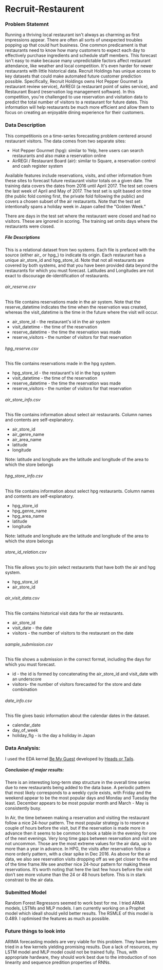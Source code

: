 # Recruit-Restaurent

### Problem Statemnt 

Running a thriving local restaurant isn't always as charming as first impressions appear. There are often all sorts of unexpected troubles popping up that could hurt business. One common predicament is that restaurants need to know how many customers to expect each day to effectively purchase ingredients and schedule staff members. This forecast isn't easy to make because many unpredictable factors affect restaurant attendance, like weather and local competition. It's even harder for newer restaurants with little historical data. Recruit Holdings has unique access to key datasets that could make automated future customer prediction possible. Specifically, Recruit Holdings owns Hot Pepper Gourmet (a restaurant review service), AirREGI (a restaurant point of sales service), and Restaurant Board (reservation log management software). In this competition, you're challenged to use reservation and visitation data to predict the total number of visitors to a restaurant for future dates. This information will help restaurants be much more efficient and allow them to focus on creating an enjoyable dining experience for their customers.

### Data Description

This competitionis on a time-series forecasting problem centered around restaurant visitors. The data comes from two separate sites:

- Hot Pepper Gourmet (hpg): similar to Yelp, here users can search restaurants and also make a reservation online
- AirREGI / Restaurant Board (air): similar to Square, a reservation control and cash register system

Available features include reservations, visits, and other information from these sites to forecast future restaurant visitor totals on a given date. The training data covers the dates from 2016 until April 2017. The test set covers the last week of April and May of 2017. The test set is split based on time (the public fold coming first, the private fold following the public) and covers a chosen subset of the air restaurants. Note that the test set intentionally spans a holiday week in Japan called the "Golden Week."

There are days in the test set where the restaurant were closed and had no visitors. These are ignored in scoring. The training set omits days where the restaurants were closed.

##### File Descriptions

This is a relational dataset from two systems. Each file is prefaced with the source (either air_ or hpg_) to indicate its origin. Each restaurant has a unique air_store_id and hpg_store_id. Note that not all restaurants are covered by both systems, and that you have been provided data beyond the restaurants for which you must forecast. Latitudes and Longitudes are not exact to discourage de-identification of restaurants.

###### air_reserve.csv

This file contains reservations made in the air system. Note that the reserve_datetime indicates the time when the reservation was created, whereas the visit_datetime is the time in the future where the visit will occur.

- air_store_id - the restaurant's id in the air system
- visit_datetime - the time of the reservation
- reserve_datetime - the time the reservation was made
- reserve_visitors - the number of visitors for that reservation

###### hpg_reserve.csv

This file contains reservations made in the hpg system.

- hpg_store_id - the restaurant's id in the hpg system
- visit_datetime - the time of the reservation
- reserve_datetime - the time the reservation was made
- reserve_visitors - the number of visitors for that reservation

###### air_store_info.csv

This file contains information about select air restaurants. Column names and contents are self-explanatory.

- air_store_id
- air_genre_name
- air_area_name
- latitude
- longitude

Note: latitude and longitude are the latitude and longitude of the area to which the store belongs

###### hpg_store_info.csv

This file contains information about select hpg restaurants. Column names and contents are self-explanatory.

- hpg_store_id
- hpg_genre_name
- hpg_area_name
- latitude
- longitude

Note: latitude and longitude are the latitude and longitude of the area to which the store belongs

###### store_id_relation.csv

This file allows you to join select restaurants that have both the air and hpg system.

- hpg_store_id
- air_store_id

###### air_visit_data.csv

This file contains historical visit data for the air restaurants.

- air_store_id
- visit_date - the date
- visitors - the number of visitors to the restaurant on the date

###### sample_submission.csv

This file shows a submission in the correct format, including the days for which you must forecast.

- id - the id is formed by concatenating the air_store_id and visit_date with an underscore
- visitors- the number of visitors forecasted for the store and date combination

###### date_info.csv

This file gives basic information about the calendar dates in the dataset.

- calendar_date
- day_of_week
- holiday_flg - is the day a holiday in Japan

### Data Analysis:

I used the EDA kernel [Be My Guest](https://www.kaggle.com/headsortails/be-my-guest-recruit-restaurant-eda) developed by [Heads or Tails](https://www.kaggle.com/headsortails). 

##### Conclusion of major results:

There is an interesting long-term step structure in the overall time series due to new restaurants being added to the data base. A periodic pattern that most likely corresponds to a weekly cycle exists, with Friday and the weekend appear to be the most popular days and Monday and Tuesday the least. December appears to be most popular month and March - May is consistently busy.

In Air, the time between making a reservation and visiting the restaurant follow a nice 24-hour pattern. The most popular strategy is to reserve a couple of hours before the visit, but if the reservation is made more in advance then it seems to be common to book a table in the evening for one of the next evenings. Very long time gaps between reservation and visit are not uncommon. Those are the most extreme values for the air data, up to more than a year in advance. In HPG, the visits after reservation follow a more orderly pattern, with a clear spike in Dec 2016. As above for the air data, we also see reservation visits dropping off as we get closer to the end of the time frame.We see another nice 24-hour pattern for making these reservations. It’s worth noting that here the last few hours before the visit don’t see more volume than the 24 or 48 hours before. This is in stark constrast to the air data.

### Submitted Model

Random Forest Regressors seemed to work best for me. I tried ARMA models, LSTMs and MLP models. I am currently working on a Prophet model which ideall should yeild better results. The RSMLE of this model is 0.489. I optimised the features as much as possible.

### Future things to look into

ARIMA forecasting models are very viable for this problem. They have been tried in a few kernels yielding promising results. Due a lack of resources, my LSTM model and MLP model could not be trained fully. Thus, with appropriate hardware, they should work best due to the introduction of non linearity and sequence predition properties of RNNs. 
